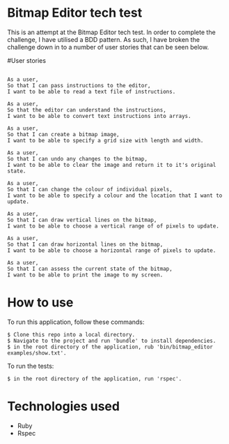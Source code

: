 # Bitmap Editor tech test

This is an attempt at the Bitmap Editor tech test. In order to complete the
challenge, I have utilised a BDD pattern. As such, I have broken the challenge
down in to a number of user stories that can be seen below.

#User stories

```

As a user,
So that I can pass instructions to the editor,
I want to be able to read a text file of instructions.

As a user,
So that the editor can understand the instructions,
I want to be able to convert text instructions into arrays.

As a user,
So that I can create a bitmap image,
I want to be able to specify a grid size with length and width.

As a user,
So that I can undo any changes to the bitmap,
I want to be able to clear the image and return it to it's original state.

As a user,
So that I can change the colour of individual pixels,
I want to be able to specify a colour and the location that I want to update.

As a user,
So that I can draw vertical lines on the bitmap,
I want to be able to choose a vertical range of of pixels to update.

As a user,
So that I can draw horizontal lines on the bitmap,
I want to be able to choose a horizontal range of pixels to update.

As a user,
So that I can assess the current state of the bitmap,
I want to be able to print the image to my screen.

```

# How to use

To run this application, follow these commands:

```
$ Clone this repo into a local directory.
$ Navigate to the project and run 'bundle' to install dependencies.
$ in the root directory of the application, rub 'bin/bitmap_editor examples/show.txt'.
```

To run the tests:

```
$ in the root directory of the application, run 'rspec'.
```

# Technologies used

- Ruby
- Rspec
